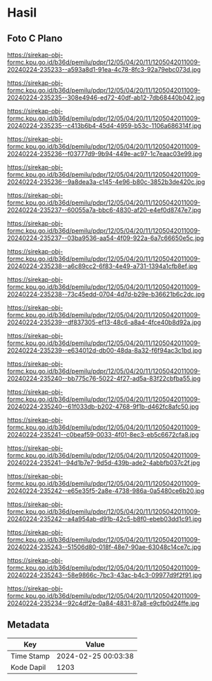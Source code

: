 # Hasil

## Foto C Plano

https://sirekap-obj-formc.kpu.go.id/b36d/pemilu/pdpr/12/05/04/20/11/1205042011009-20240224-235233--a593a8d1-91ea-4c78-8fc3-92a79ebc073d.jpg

https://sirekap-obj-formc.kpu.go.id/b36d/pemilu/pdpr/12/05/04/20/11/1205042011009-20240224-235235--308e4946-ed72-40df-ab12-7db68440b042.jpg

https://sirekap-obj-formc.kpu.go.id/b36d/pemilu/pdpr/12/05/04/20/11/1205042011009-20240224-235235--c413b6b4-45d4-4959-b53c-1106a686314f.jpg

https://sirekap-obj-formc.kpu.go.id/b36d/pemilu/pdpr/12/05/04/20/11/1205042011009-20240224-235236--f03777d9-9b94-449e-ac97-1c7eaac03e99.jpg

https://sirekap-obj-formc.kpu.go.id/b36d/pemilu/pdpr/12/05/04/20/11/1205042011009-20240224-235236--9a8dea3a-c145-4e96-b80c-3852b3de420c.jpg

https://sirekap-obj-formc.kpu.go.id/b36d/pemilu/pdpr/12/05/04/20/11/1205042011009-20240224-235237--60055a7a-bbc6-4830-af20-e4ef0d8747e7.jpg

https://sirekap-obj-formc.kpu.go.id/b36d/pemilu/pdpr/12/05/04/20/11/1205042011009-20240224-235237--03ba9536-aa54-4f09-922a-6a7c66650e5c.jpg

https://sirekap-obj-formc.kpu.go.id/b36d/pemilu/pdpr/12/05/04/20/11/1205042011009-20240224-235238--a6c89cc2-6f83-4e49-a731-1394a1cfb8ef.jpg

https://sirekap-obj-formc.kpu.go.id/b36d/pemilu/pdpr/12/05/04/20/11/1205042011009-20240224-235238--73c45edd-0704-4d7d-b29e-b36621b6c2dc.jpg

https://sirekap-obj-formc.kpu.go.id/b36d/pemilu/pdpr/12/05/04/20/11/1205042011009-20240224-235239--df837305-ef13-48c6-a8a4-4fce40b8d92a.jpg

https://sirekap-obj-formc.kpu.go.id/b36d/pemilu/pdpr/12/05/04/20/11/1205042011009-20240224-235239--e634012d-db00-48da-8a32-f6f94ac3c1bd.jpg

https://sirekap-obj-formc.kpu.go.id/b36d/pemilu/pdpr/12/05/04/20/11/1205042011009-20240224-235240--bb775c76-5022-4f27-ad5a-83f22cbfba55.jpg

https://sirekap-obj-formc.kpu.go.id/b36d/pemilu/pdpr/12/05/04/20/11/1205042011009-20240224-235240--61f033db-b202-4768-9f1b-d462fc8afc50.jpg

https://sirekap-obj-formc.kpu.go.id/b36d/pemilu/pdpr/12/05/04/20/11/1205042011009-20240224-235241--c0beaf59-0033-4f01-8ec3-eb5c6672cfa8.jpg

https://sirekap-obj-formc.kpu.go.id/b36d/pemilu/pdpr/12/05/04/20/11/1205042011009-20240224-235241--94d1b7e7-9d5d-439b-ade2-4abbfb037c2f.jpg

https://sirekap-obj-formc.kpu.go.id/b36d/pemilu/pdpr/12/05/04/20/11/1205042011009-20240224-235242--e65e35f5-2a8e-4738-986a-0a5480ce6b20.jpg

https://sirekap-obj-formc.kpu.go.id/b36d/pemilu/pdpr/12/05/04/20/11/1205042011009-20240224-235242--a4a954ab-d91b-42c5-b8f0-ebeb03dd1c91.jpg

https://sirekap-obj-formc.kpu.go.id/b36d/pemilu/pdpr/12/05/04/20/11/1205042011009-20240224-235243--51506d80-018f-48e7-90ae-63048c14ce7c.jpg

https://sirekap-obj-formc.kpu.go.id/b36d/pemilu/pdpr/12/05/04/20/11/1205042011009-20240224-235243--58e9866c-7bc3-43ac-b4c3-09977d9f2f91.jpg

https://sirekap-obj-formc.kpu.go.id/b36d/pemilu/pdpr/12/05/04/20/11/1205042011009-20240224-235234--92c4df2e-0a84-4831-87a8-e9cfb0d24ffe.jpg


## Metadata

| Key        | Value               |
| ---------- | ------------------- |
| Time Stamp | 2024-02-25 00:03:38 |
| Kode Dapil | 1203                |




